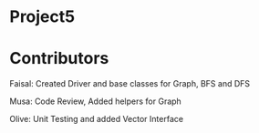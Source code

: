 # Project5

# Contributors 

Faisal: Created Driver and base classes for Graph, BFS and DFS 

Musa: Code Review, Added helpers for Graph 

Olive: Unit Testing and added Vector Interface
